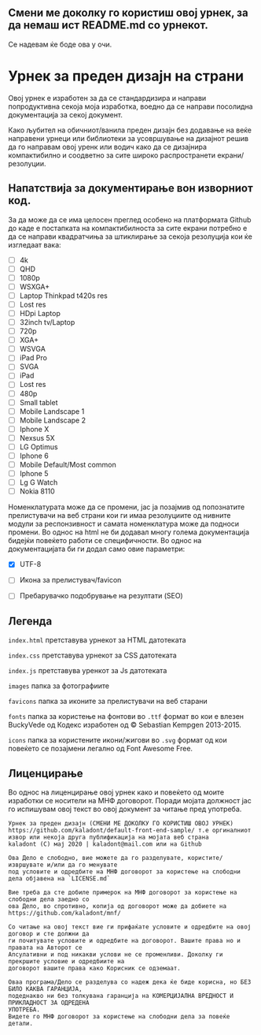 ## Смени ме доколку го користиш овој урнек, за да немаш ист README.md со урнекот.
Се надевам ќе боде ова у очи.
# Урнек за преден дизајн на страни
Овој урнек е изработен за да се стандардизира и направи попродуктивна секоја моја изработка, воедно да се направи посолидна документација за секој документ.

Како љубител на обичниот/ванила преден дизајн без додавање на веќе направени урнеци или библиотеки за усовршување на дизајнот решив да го направам овој уренк или водич како да се дизајнира компактибилно и соодветно за сите широко распространети екрани/резолуции. 

## Напатствија за документирање вон изворниот код.

За да може да се има целосен преглед особено на платформата Github до каде е постапката на компактибилноста за сите екрани потребно е да се направи квадратчиња за штиклирање за секоја резолуција кои ќе изгледаат вака:

- [ ] 4k
- [ ] QHD
- [ ] 1080p
- [ ] WSXGA+
- [ ] Laptop Thinkpad t420s res
- [ ] Lost res
- [ ] HDpi Laptop
- [ ] 32inch tv/Laptop
- [ ] 720p
- [ ] XGA+
- [ ] WSVGA
- [ ] iPad Pro
- [ ] SVGA
- [ ] iPad
- [ ] Lost res
- [ ] 480p
- [ ] Small tablet
- [ ] Mobile Landscape 1
- [ ] Mobile Landscape 2
- [ ] Iphone X
- [ ] Nexsus 5X
- [ ] LG Optimus
- [ ] Iphone 6
- [ ] Mobile Default/Most common
- [ ] Iphone 5
- [ ] Lg G Watch
- [ ] Nokia 8110

Номенклатурата може да се промени, јас ја позајмив од попознатите прелистувачи на веб страни кои ги имаа резолуциите од нивните модули за респонзивност и самата номенклатура може да подноси промени. Во однос на html не би додавал многу голема документација бидејќи повеќето работи се специфичности.
Во однос на документацијата би ги додал само овие параметри:


- [X] UTF-8 
- [ ] Икона за прелистувач/favicon
- [ ] Пребарувачко подобрување на резултати (SEO)


## Легенда
`index.html` претставува урнекот за HTML датотеката

`index.css` претставува урнекот за CSS датотеката 

`index.js` претставува уренкот за Js датотеката

`images` папка за фотографиите

`favicons` папка за иконите за прелистувачи на веб старани

`fonts` папка за користење на фонтови во `.ttf` формат во кои е влезен BuckyVede од Кодекс изработен од
© Sebastian Kempgen 2013-2015.

`icons` папка за користените икони/жигови во `.svg` формат од кои повеќето се позајмени легално од 
Font Awesome Free.


## Лиценцирање 
Во однос на лиценцирање овој урнек како и повеќето од моите изработки се носители на МНФ договорот. Поради мојата должност јас го испишувам овој текст во овој документ за читање пред употреба.


	Урнек за преден дизајн (СМЕНИ МЕ ДОКОЛКУ ГО КОРИСТИШ ОВОЈ УРНЕК) 
	https://github.com/kaladont/default-front-end-sample/ т.е оргиналниот извор или некоја друга публификација на мојата веб страна
	kaladont (C) мај 2020 | kaladont@mail.com или на Github

	Ова Дело е слободно, вие можете да го разделувате, користите/извршувате и/или да го менувате
	под условите и одредбите на МНФ договорот за користење на слободни дела објавена на `LICENSE.md`
	
	Вие треба да сте добиле примерок на МНФ договорот за користење на слободни дела заедно со
	ова Дело, во спротивно, копија од договорот може да добиете на https://github.com/kaladont/mnf/
	
	Со читање на овој текст вие ги прифаќате условите и одредбите на овој договор и сте должни да 
	ги почитувате условите и одредбите на договорот. Вашите права но и правата на Авторот се 
	Апсулативни и под никакви услови не се променливи. Доколку ги прекршите условие и одредбиите на
	договорот вашите права како Корисник се одземаат.

	Оваа програма/Дело се разделува со надеж дека ќе биде корисна, но БЕЗ БИЛО КАКВА ГАРАНЦИЈА,
	подеднакво ни без толкувана гаранција на КОМЕРЦИЈАЛНА ВРЕДНОСТ И ПРИКЛАДНОСТ ЗА ОДРЕДЕНА
	УПОТРЕБА.
	Видете го МНФ договорот за користење на слободни дела за повеќе детали.


